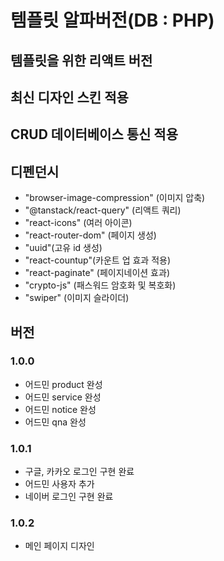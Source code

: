 # 템플릿 알파버전(DB : PHP)
## 템플릿을 위한 리액트 버전
## 최신 디자인 스킨 적용
## CRUD 데이터베이스 통신 적용
## 디펜던시
- "browser-image-compression" (이미지 압축)
- "@tanstack/react-query" (리액트 쿼리)
- "react-icons" (여러 아이콘)
- "react-router-dom" (페이지 생성)
- "uuid"(고유 id 생성)
- "react-countup"(카운트 업 효과 적용)
- "react-paginate" (페이지네이션 효과)
-  "crypto-js" (패스워드 암호화 및 복호화)
-  "swiper" (이미지 슬라이더)

## 버전
### 1.0.0 
- 어드민 product 완성
- 어드민 service 완성
- 어드민 notice 완성
- 어드민 qna 완성
### 1.0.1 
- 구글, 카카오 로그인 구현 완료
- 어드민 사용자 추가
- 네이버 로그인 구현 완료

### 1.0.2
- 메인 페이지 디자인